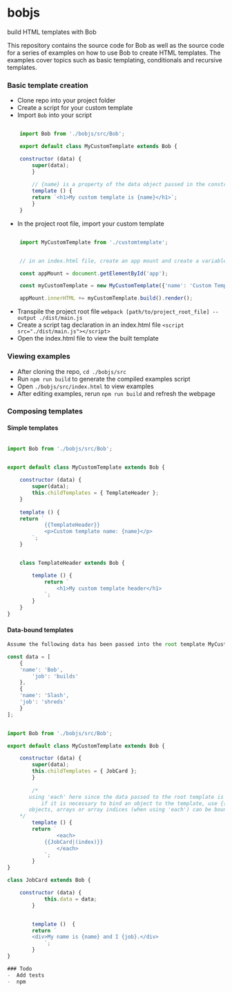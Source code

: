 # bobjs
build HTML templates with Bob

This repository contains the source code for Bob as well as the source code for a series of examples on
how to use Bob to create HTML templates. The examples cover topics such as basic templating, conditionals and recursive templates.

### Basic template creation

-  Clone repo into your project folder
-  Create a script for your custom template
-  Import `Bob` into your script

```js

    import Bob from './bobjs/src/Bob';

    export default class MyCustomTemplate extends Bob {

	constructor (data) {
	    super(data);
        }
        
        // {name} is a property of the data object passed in the constructor
        template () {
	    return `<h1>My custom template is {name}</h1>`;
        }
    }
```

-  In the project root file, import your custom template

```js

    import MyCustomTemplate from './customtemplate';


    // in an index.html file, create an app mount and create a variable for it. the content of the built custom template will be appended there

    const appMount = document.getElementById('app');

    const myCustomTemplate = new MyCustomTemplate({'name': 'Custom Template});

    appMount.innerHTML += myCustomTemplate.build().render();
```

-  Transpile the project root file `webpack [path/to/project_root_file] --output ./dist/main.js`
-  Create a script tag declaration in an index.html file `<script src="./dist/main.js"></script>`
-  Open the index.html file to view the built template


### Viewing examples

-  After cloning the repo, `cd ./bobjs/src`
-  Run `npm run build` to generate the compiled examples script
-  Open `./bobjs/src/index.html` to view examples
-  After editing examples, rerun `npm run build` and refresh the webpage

 
### Composing templates


#### Simple templates

```js

import Bob from './bobjs/src/Bob';


export default class MyCustomTemplate extends Bob {
    
    constructor (data) {
        super(data);
        this.childTemplates = { TemplateHeader };
    }
   
    template () {
	return `
            {{TemplateHeader}}
            <p>Custom template name: {name}</p>     
        `;
    }


    class TemplateHeader extends Bob {

        template () {
            return `
                <h1>My custom template header</h1>
            `;
        }
    }
}


```

#### Data-bound templates

```js
Assume the following data has been passed into the root template MyCustomTemplate in the root project file

const data = [
    {
	'name': 'Bob',
        'job': 'builds'
    },
    {
	'name': 'Slash',
	'job': 'shreds'
    }
];

```

```js

import Bob from './bobjs/src/Bob';

export default class MyCustomTemplate extends Bob {

	constructor (data) {
	    super(data);
	    this.childTemplates = { JobCard };
        }
	
        /*
	   using 'each' here since the data passed to the root template is an array. notice how the template JobCard is bound to each item index.
           if it is necessary to bind an object to the template, use {{TemplateName|objectKey}} where objectKey is a property in data. note that only
	   objects, arrays or array indices (when using 'each') can be bound to a template.
	*/
        template () {
	    return `
                <each>
		    {{JobCard|(index)}}	
                </each>	
            `;
        }
}

class JobCard extends Bob {

	constructor (data) {
     	    this.data = data;
        }


        template ()  {
	    return `
		<div>My name is {name} and I {job}.</div>
            `;
        }
}

### Todo
-  Add tests
-  npm
